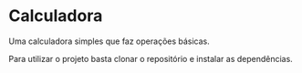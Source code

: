# Calculadora

Uma calculadora simples que faz operações básicas.

Para utilizar o projeto basta clonar o repositório e instalar as dependências. 
